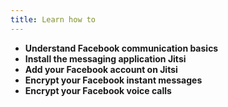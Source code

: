 ```yaml
---
title: Learn how to
---
```

- **Understand Facebook communication basics**
- **Install the messaging application Jitsi**
- **Add your Facebook account on Jitsi**
- **Encrypt your Facebook instant messages**
- **Encrypt your Facebook voice calls**
